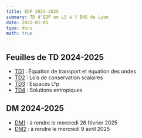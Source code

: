 ```yaml
---
title: EDP 2024-2025
summary: TD d'EDP en L3 à l'ENS de Lyon
date: 2025-01-01
type: docs
math: true
---
```


## Feuilles de TD 2024-2025

- [TD1](./docs/TD1.pdf) : Équation de transport et équation des ondes
- [TD2](./docs/TD2.pdf) : Lois de conservation scalaires
- [TD3](./docs/TD3.pdf) : Espaces L^p
- [TD4](./docs/TD4.pdf) : Solutions entropiques


## DM 2024-2025

- [DM1](./docs/DM1.pdf) : à rendre le mercredi 26 février 2025
- [DM2](./docs/DM2.pdf) : à rendre le mercredi 9 avril 2025
